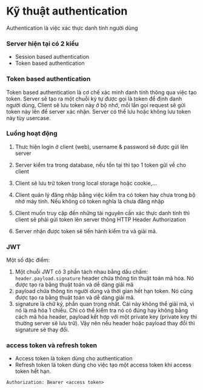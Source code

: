 # Kỹ thuật authentication

Authentication là việc xác thực danh tính người dùng

### Server hiện tại có 2 kiểu

-   Session based authentication
-   Token based authentication

### Token based authentication

Token based authentication là cơ chế xác minh danh tính thông qua việc tạo token. Server sẽ tạo ra một chuỗi ký tự được gọi là token để định danh người dùng, Client sẽ lưu token này ở bộ nhớ, mỗi lần gọi request sẽ gửi token này lên để server xác nhận. Server có thể lưu hoặc không lưu token này tùy usercase.

### Luồng hoạt động

1. Thưc hiện login ở client (web), username & password sẽ được gửi lên server

2. Server kiểm tra trong database, nếu tồn tại thì tạo 1 token gửi về cho client

3. Client sẽ lưu trữ token trong local storage hoặc cookie,...

4. Client quản lý đăng nhập bằng việc kiểm tra có token hay chưa trong bộ nhớ máy tính. Nếu không có token nghĩa là chưa đăng nhập

5. Client muốn truy cập đến những tài nguyên cần xác thực danh tính thì client sẽ phải gửi token lên server thông HTTP Header Authorization

6. Server nhận được token sẽ tiến hành kiểm tra và giải mã.

### JWT

Một số đặc điểm:

1. Một chuỗi JWT có 3 phần tách nhau bằng dấu chấm: `header.payload.signature`
   header chứa thông tin thuật toán mã hóa. Nó được tạo ra bằng thuật toán và dễ dàng giải mã
2. payload chứa thông tin người dùng và thời gian hết hạn token. Nó cũng được tạo ra bằng thuật toán và dễ dàng giải mã.
3. signature là chữ ký, phần quan trọng nhất. Cái này không thể giải mã, vì nó là mã hóa 1 chiều. Chỉ có thể kiểm tra nó có đúng hay không bằng cách mã hóa header, payload kết hợp với một private key (private key thì thường server sẽ lưu trữ). Vậy nên nếu header hoặc payload thay đổi thì signature sẽ thay đổi.

### access token và refresh token

-   Access token là token dùng cho authentication
-   Refresh token là token dùng cho việc tạo một access token khi access token hết hạn.

`Authorization: Bearer <access token>`
